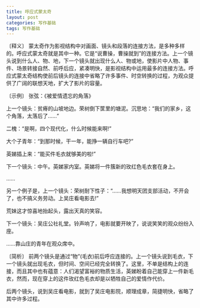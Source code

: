 ```yaml
---
title: 呼应式蒙太奇
layout: post
categories: 写作基础
tags: 写作基础
---
```


〔释义〕 蒙太奇作为影视结构中对画面、镜头和段落的连接方法，是多种多样的。呼应式蒙太奇就是其中一种。它是“说曹操，曹操就到”的连接方法。上一个镜头说到什么人、物、地，下一个镜头就出现什么人、物或地，使影片中人物、事件、场景转接自然、前呼后应，紧凑明快，是影视结构中运用最多的连接方法。呼应式蒙太奇结构使前后镜头的连接中省略了许多事件、时空转换的过程，为观众提供了广阔的联想天地，扩大了影片的容量。

〔示例〕 张弦：《被爱情遗忘的角落》

上一个镜头：贫瘠的山坡地边。荣树倒下筐里的塘泥。沉思地：“我们的家乡，这个角落，太落后了……”

二槐：“是啊，四个现代化，什么时候能来啊!”

大个子青年：“到那时候，干一年，能挣一辆自行车吧?”

英娣插上来：“能买件毛衣就够美的啦!”

下一个镜头：中午。英娣家内室。英娣将一件簇新的玫红色毛衣套在身上。

……

另一个例子是，上一个镜头：荣树耐下性子：“……我想明天团支部活动，不开会了，也不搞义务劳动。上吴庄看电影去!”

荒妹这才惊喜地抬起头，露出天真的笑容。

下一个镜头：吴庄公社礼堂。铃声响了，电影就要开映了，说说笑笑的观众纷纷入座。

……靠山庄的青年在观众席中。

〔简析〕 前两个镜头是通过“物”(毛衣)前后呼应连接的。上一个镜头说到毛衣，下一个镜头就出现毛衣，但时间、空间已经完全转换了。这里，不单是结构上的连接，而且其中也有蕴意：人们渴望富裕的物质生活，英娣盼着自己能穿上一件新毛衣，然而，现在穿上的这件玫红色毛衣却是以牺牲自己的爱情作代价。

后两个镜头，说到吴庄看电影，就到了吴庄电影院，顺理成章，简捷明快，省略了其中许多过程。 